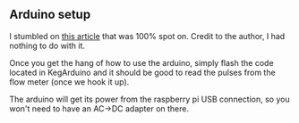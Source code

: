 ## Arduino setup

I stumbled on [this article](http://forefront.io/a/beginners-guide-to-arduino) that was 100% spot on. Credit to the author, I had nothing to do with it.

Once you get the hang of how to use the arduino, simply flash the code located in KegArduino and it should be good to read the pulses from the flow meter (once we hook it up).

The arduino will get its power from the raspberry pi USB connection, so you won't need to have an AC->DC adapter on there.
